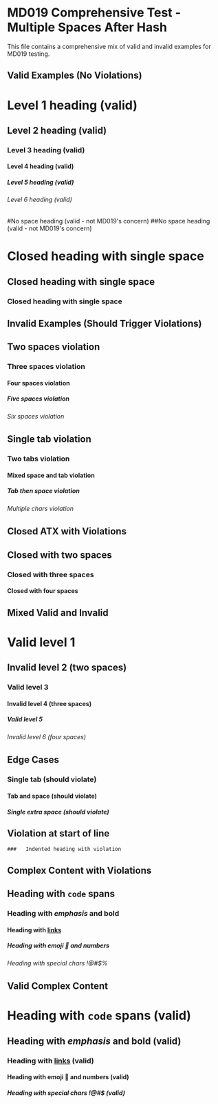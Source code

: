 # MD019 Comprehensive Test - Multiple Spaces After Hash

This file contains a comprehensive mix of valid and invalid examples for MD019 testing.

## Valid Examples (No Violations)

# Level 1 heading (valid)
## Level 2 heading (valid)
### Level 3 heading (valid)
#### Level 4 heading (valid)
##### Level 5 heading (valid)
###### Level 6 heading (valid)

#No space heading (valid - not MD019's concern)
##No space heading (valid - not MD019's concern)

# Closed heading with single space #
## Closed heading with single space ##
### Closed heading with single space ###

## Invalid Examples (Should Trigger Violations)

##  Two spaces violation

###   Three spaces violation

####    Four spaces violation

#####     Five spaces violation

######      Six spaces violation

##	Single tab violation

###		Two tabs violation

####  	Mixed space and tab violation

#####	 Tab then space violation

######   	Multiple chars violation

## Closed ATX with Violations

##  Closed with two spaces ##

###   Closed with three spaces ###

####    Closed with four spaces ####

## Mixed Valid and Invalid

# Valid level 1
##  Invalid level 2 (two spaces)
### Valid level 3
####   Invalid level 4 (three spaces)
##### Valid level 5
######    Invalid level 6 (four spaces)

## Edge Cases

### 	Single tab (should violate)

#### 	 Tab and space (should violate)

#####  Single extra space (should violate)

##  Violation at start of line

	###   Indented heading with violation

## Complex Content with Violations

##  Heading with `code` spans

###   Heading with *emphasis* and **bold**

####    Heading with [links](http://example.com)

#####     Heading with emoji 🎉 and numbers

######      Heading with special chars !@#$%

## Valid Complex Content

# Heading with `code` spans (valid)

## Heading with *emphasis* and **bold** (valid)

### Heading with [links](http://example.com) (valid)

#### Heading with emoji 🎉 and numbers (valid)

##### Heading with special chars !@#$ (valid)